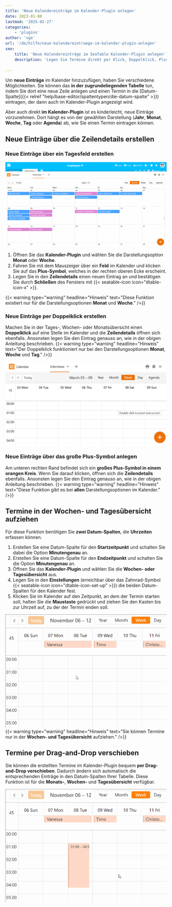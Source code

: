 ```yaml
---
title: 'Neue Kalendereinträge im Kalender-Plugin anlegen'
date: 2023-01-08
lastmod: '2025-02-27'
categories:
    - 'plugins'
author: 'vge'
url: '/de/hilfe/neue-kalendereintraege-im-kalender-plugin-anlegen'
seo:
    title: 'Neue Kalendereinträge im SeaTable Kalender-Plugin anlegen'
    description: 'Legen Sie Termine direkt per Klick, Doppelklick, Plus-Symbol oder durch Ziehen von Zeiträumen im Kalender-Plugin schnell an.'

---
```


Um **neue Einträge** im Kalender hinzuzufügen, haben Sie verschiedene Möglichkeiten. Sie können das **in der zugrundeliegenden Tabelle** tun, indem Sie dort eine neue Zeile anlegen und einen Termin in die [Datum-Spalte]({{< relref "help/base-editor/spaltentypen/die-datum-spalte" >}}) eintragen, der dann auch im Kalender-Plugin angezeigt wird.

Aber auch direkt **im Kalender-Plugin** ist es kinderleicht, neue Einträge vorzunehmen. Dort hängt es von der gewählten Darstellung (**Jahr**, **Monat**, **Woche**, **Tag** oder **Agenda**) ab, wie Sie einen Termin eintragen können.

## Neue Einträge über die Zeilendetails erstellen

### Neue Einträge über ein Tagesfeld erstellen

![Neuen Kalendereintrag im Kalender-Plugin anlegen](images/Neuen-Kalendereintrag-im-Kalender-Plugin-anlegen.gif)

1. Öffnen Sie das **Kalender-Plugin** und wählen Sie die Darstellungsoption **Monat** oder **Woche**.
2. Fahren Sie mit dem Mauszeiger über ein **Feld** im Kalender und klicken Sie auf das **Plus-Symbol**, welches in der rechten oberen Ecke erscheint.
3. Legen Sie in den **Zeilendetails** einen neuen Eintrag an und bestätigen Sie durch **Schließen** des Fensters mit {{< seatable-icon icon="dtable-icon-x" >}}.

{{< warning  type="warning" headline="Hinweis"  text="Diese Funktion existiert nur für die Darstellungsoptionen **Monat** und **Woche**." />}}

### Neue Einträge per Doppelklick erstellen

Machen Sie in der Tages-, Wochen- oder Monatsübersicht einen **Doppelklick** auf eine Stelle im Kalender und die **Zeilendetails** öffnen sich ebenfalls. Ansonsten legen Sie den Eintrag genauso an, wie in der obigen Anleitung beschrieben. {{< warning  type="warning" headline="Hinweis"  text="Der Doppelklick funktioniert nur bei den Darstellungsoptionen **Monat**, **Woche** und **Tag**." />}}

![Kalendereintrag per Doppelklick oder Plus-Symbol anlegen](images/Kalendereintrag-per-Doppelklick-oder-Plus-Symbol-anlegen.png)

### Neue Einträge über das große Plus-Symbol anlegen

Am unteren rechten Rand befindet sich ein **großes Plus-Symbol in einem orangen Kreis**. Wenn Sie darauf klicken, öffnen sich die **Zeilendetails** ebenfalls. Ansonsten legen Sie den Eintrag genauso an, wie in der obigen Anleitung beschrieben. {{< warning  type="warning" headline="Hinweis"  text="Diese Funktion gibt es bei **allen** Darstellungsoptionen im Kalender." />}}

## Termine in der Wochen- und Tagesübersicht aufziehen

Für diese Funktion benötigen Sie **zwei Datum-Spalten**, die **Uhrzeiten** erfassen können.

1. Erstellen Sie eine Datum-Spalte für den **Startzeitpunkt** und schalten Sie dabei die Option **Minutengenau** an.
2. Erstellen Sie eine Datum-Spalte für den **Endzeitpunkt** und schalten Sie die Option **Minutengenau** an.
3. Öffnen Sie das **Kalender-Plugin** und wählen Sie die **Wochen- oder Tagesübersicht** aus.
4. Legen Sie in den **Einstellungen** (erreichbar über das Zahnrad-Symbol {{< seatable-icon icon="dtable-icon-set-up" >}}) die beiden Datum-Spalten für den Kalender fest.
5. Klicken Sie im Kalender auf den Zeitpunkt, an dem der Termin starten soll, halten Sie die **Maustaste** gedrückt und ziehen Sie den Kasten bis zur Uhrzeit auf, zu der der Termin enden soll.

![Neue Kalendereinträge im Kalender-Plugin anlegen](images/Neuer-Kalendereintrag-im-Kalender-Plugin-anlegen-2.gif) {{< warning  type="warning" headline="Hinweis"  text="Sie können Termine nur in der **Wochen- und Tagesübersicht** aufziehen." />}}

## Termine per Drag-and-Drop verschieben

Sie können die erstellten Termine im Kalender-Plugin bequem **per Drag-and-Drop verschieben**. Dadurch ändern sich automatisch die entsprechenden Einträge in den Datum-Spalten Ihrer Tabelle. Diese Funktion ist für die **Monats-**, **Wochen-** und **Tagesübersicht** verfügbar.

![Neue Kalendereinträge im Kalender-Plugin anlegen](images/Neuer-Kalendereintrag-im-Kalender-Plugin-anlegen-3.gif)
